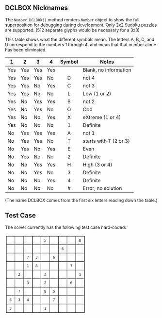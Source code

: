 ## DCLBOX Nicknames

The `Number.DCLBOX()` method renders `Number` object to show the full superposition for debugging during development.  Only 2x2 Sudoku puzzles are supported. (512 separate glyphs would be necessary for a 3x3)

This table shows what the different symbols mean.  The letters A, B, C, and D correspond to the numbers 1 through 4, and mean that that number alone has been eliminated.  

| 1 | 2 | 3 | 4 |Symbol|Notes|
|---|---|---|---|:----:|-----|
|Yes|Yes|Yes|Yes|   | Blank, no information |
|Yes|Yes|Yes|No | D | not 4 |
|Yes|Yes|No |Yes| C | not 3 |
|Yes|Yes|No |No | L | Low (1 or 2) |
|Yes|No |Yes|Yes| B | not 2 |
|Yes|No |Yes|No | O | Odd |
|Yes|No |No |Yes| X | eXtreme (1 or 4) |
|Yes|No |No |No | 1 | Definite |
|No |Yes|Yes|Yes| A | not 1 |
|No |Yes|Yes|No | T | starts with T (2 or 3)|
|No |Yes|No |Yes| E | Even |
|No |Yes|No |No | 2 | Definite |
|No |No |Yes|Yes| H | High (3 or 4) |
|No |No |Yes|No | 3 | Definite |
|No |No |No |Yes| 4 | Definite |
|No |No |No |No | # | Error, no solution |

(The name DCLBOX comes from the first six letters reading down the table.)

## Test Case

The solver currently has the following test case hard-coded:

    ┏━━━┯━━━┯━━━┳━━━┯━━━┯━━━┳━━━┯━━━┯━━━┓
    ┃   │   │   ┃   │ 5 │   ┃   │   │ 8 ┃
    ┠───┼───┼───╂───┼───┼───╂───┼───┼───┨
    ┃   │   │   ┃   │   │   ┃ 6 │   │   ┃
    ┠───┼───┼───╂───┼───┼───╂───┼───┼───┨
    ┃   │   │ 7 ┃ 3 │   │ 6 ┃   │   │   ┃
    ┣━━━┿━━━┿━━━╋━━━┿━━━┿━━━╋━━━┿━━━┿━━━┫
    ┃   │   │ 1 ┃ 8 │   │   ┃   │ 7 │   ┃
    ┠───┼───┼───╂───┼───┼───╂───┼───┼───┨
    ┃   │ 2 │   ┃   │ 3 │   ┃   │   │ 1 ┃
    ┠───┼───┼───╂───┼───┼───╂───┼───┼───┨
    ┃   │   │ 3 ┃   │ 2 │   ┃   │ 6 │   ┃
    ┣━━━┿━━━┿━━━╋━━━┿━━━┿━━━╋━━━┿━━━┿━━━┫
    ┃   │ 7 │   ┃   │ 8 │ 5 ┃   │   │   ┃
    ┠───┼───┼───╂───┼───┼───╂───┼───┼───┨
    ┃ 6 │ 3 │ 4 ┃   │   │ 7 ┃   │   │   ┃
    ┠───┼───┼───╂───┼───┼───╂───┼───┼───┨
    ┃ 5 │   │   ┃   │ 1 │   ┃   │   │   ┃
    ┗━━━┷━━━┷━━━┻━━━┷━━━┷━━━┻━━━┷━━━┷━━━┛
